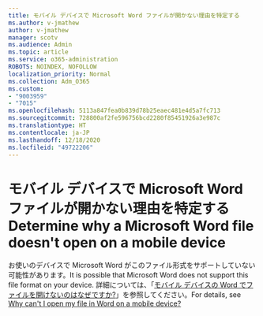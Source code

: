 ```yaml
---
title: モバイル デバイスで Microsoft Word ファイルが開かない理由を特定する
ms.author: v-jmathew
author: v-jmathew
manager: scotv
ms.audience: Admin
ms.topic: article
ms.service: o365-administration
ROBOTS: NOINDEX, NOFOLLOW
localization_priority: Normal
ms.collection: Adm_O365
ms.custom:
- "9003959"
- "7015"
ms.openlocfilehash: 5113a847fea0b839d78b25eaec481e4d5a7fc713
ms.sourcegitcommit: 728800af2fe596756bcd2280f85451926a3e987c
ms.translationtype: HT
ms.contentlocale: ja-JP
ms.lasthandoff: 12/18/2020
ms.locfileid: "49722206"
---
```

# <a name="determine-why-a-microsoft-word-file-doesnt-open-on-a-mobile-device"></a><span data-ttu-id="4ec1a-102">モバイル デバイスで Microsoft Word ファイルが開かない理由を特定する</span><span class="sxs-lookup"><span data-stu-id="4ec1a-102">Determine why a Microsoft Word file doesn't open on a mobile device</span></span>

<span data-ttu-id="4ec1a-103">お使いのデバイスで Microsoft Word がこのファイル形式をサポートしていない可能性があります。</span><span class="sxs-lookup"><span data-stu-id="4ec1a-103">It is possible that Microsoft Word does not support this file format on your device.</span></span> <span data-ttu-id="4ec1a-104">詳細については、「[モバイル デバイスの Word でファイルを開けないのはなぜですか?](https://go.microsoft.com/fwlink/?linkid=2135663)」を参照してください。</span><span class="sxs-lookup"><span data-stu-id="4ec1a-104">For details, see [Why can't I open my file in Word on a mobile device?](https://go.microsoft.com/fwlink/?linkid=2135663)</span></span>
